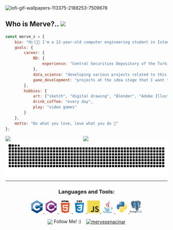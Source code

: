 ![lofi-gif-wallpapers-113375-2188253-7509678](https://user-images.githubusercontent.com/108677888/221403271-ef31910d-1b42-4caa-b8a2-ef3cdb0a76eb.png)

<h2>Who is Merve?..  <img src="https://media.giphy.com/media/v1.Y2lkPTc5MGI3NjExdjk4MDNsZXF1ZngzbDJ2YjR5YXNubWg1N2doZThwbnY2amFweGVzaSZlcD12MV9pbnRlcm5hbF9naWZfYnlfaWQmY3Q9cw/fWrorpy7Jrlvi/giphy.gif" width="50"></h2>
  
```javascript
const merve_s = {
    bio: "Hi!👋🏻 I'm a 22-year-old computer engineering student in Istanbul.",
    goals: {
        career: {
            RD: {
                experience: "Central Securities Depository of the Turkish capital markets (MKK / Borsa Istanbul)"
            },
            data_science: "developing various projects related to this field",
            game_development: "projects at the idea stage that I want to do in the future..."
        },
        hobbies: {
            art: ["sketch", "digital drawing", "Blender", "Adobe Illustrator"],
            drink_coffee: "every day",
            play: "video games"
        }
    },
    motto: "Do what you love, love what you do 🩷"
};
```

<div>
  <img align="left" width="48%" src="https://github-readme-stats.vercel.app/api?username=mervesenacnr&theme=dracula" />
  <img align="left" width="38%" src="https://github-readme-stats.vercel.app/api/top-langs/?username=mervesenacnr&layout=compact&theme=dracula" />
</div>

<div>
<img align="center" src="https://github.com/s-shemmee/s-shemmee/blob/output/github-contribution-grid-snake-dark.svg" />
</div>

---

<h3 align="center">Languages and Tools:</h3>
<p align="center"> <a href="https://www.w3schools.com/cpp/" target="_blank" rel="noreferrer"> <img src="https://raw.githubusercontent.com/devicons/devicon/master/icons/cplusplus/cplusplus-original.svg" alt="cplusplus" width="40" height="40"/> </a> <a href="https://www.w3schools.com/cs/" target="_blank" rel="noreferrer"> <img src="https://raw.githubusercontent.com/devicons/devicon/master/icons/csharp/csharp-original.svg" alt="csharp" width="40" height="40"/> </a>  <a href="https://www.w3.org/html/" target="_blank" rel="noreferrer"> <img src="https://raw.githubusercontent.com/devicons/devicon/master/icons/html5/html5-original-wordmark.svg" alt="html5" width="40" height="40"/> </a> <a href="https://www.w3schools.com/css/" target="_blank" rel="noreferrer"> <img src="https://raw.githubusercontent.com/devicons/devicon/master/icons/css3/css3-original-wordmark.svg" alt="css3" width="40" height="40"/> </a><a href="https://developer.mozilla.org/en-US/docs/Web/JavaScript" target="_blank" rel="noreferrer"> <img src="https://raw.githubusercontent.com/devicons/devicon/master/icons/javascript/javascript-original.svg" alt="javascript" width="40" height="40"/> </a> <a href="https://www.java.com" target="_blank" rel="noreferrer"> <img src="https://raw.githubusercontent.com/devicons/devicon/master/icons/java/java-original.svg" alt="java" width="40" height="40"/> </a> <a href="https://www.python.org" target="_blank" rel="noreferrer"> <img src="https://raw.githubusercontent.com/devicons/devicon/master/icons/python/python-original.svg" alt="python" width="40" height="40"/> </a> <a href="https://www.postgresql.org" target="_blank" rel="noreferrer"> <img src="https://raw.githubusercontent.com/devicons/devicon/master/icons/postgresql/postgresql-original-wordmark.svg" alt="postgresql" width="40" height="40"/> </a></p>

<p align="center">
  <img src="https://media.giphy.com/media/v1.Y2lkPTc5MGI3NjExMnR4amRoejNjNzh2OGV0NHBqcm4zY29tM2VyOGFkd3V6MnRyM3hhbSZlcD12MV9pbnRlcm5hbF9naWZfYnlfaWQmY3Q9cw/rGiAuZlE0c6SNrNQwF/giphy.gif" width="100" align="center">
  Follow Me! :) &nbsp;&nbsp; <a href="https://linkedin.com/in/mervesenacinar" target="blank">
    <img align="center" src="https://raw.githubusercontent.com/rahuldkjain/github-profile-readme-generator/master/src/images/icons/Social/linked-in-alt.svg" alt="mervesenacinar" height="20" width="30" />
  </a>
</p>
